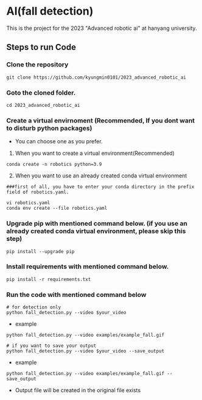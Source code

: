 # AI(fall detection)
This is the project for the 2023 "Advanced robotic ai" at hanyang university.

## Steps to run Code
### Clone the repository
```git clone https://github.com/kyungmin0101/2023_advanced_robotic_ai```

### Goto the cloned folder.
```cd 2023_advanced_robotic_ai```

### Create a virtual envirnoment (Recommended, If you dont want to disturb python packages)
- You can choose one as you prefer.
1. When you want to create a virtual environment(Recommended)
```
conda create -n robotics python=3.9
```

2. When you want to use an already created conda virtual environment
```
###first of all, you have to enter your conda directory in the prefix field of robotics.yaml.

vi robotics.yaml
conda env create --file robotics.yaml
```

### Upgrade pip with mentioned command below. (if you use an already created conda virtual environment, please skip this step)
```
pip install --upgrade pip
```

### Install requirements with mentioned command below.
```
pip install -r requirements.txt
```

### Run the code with mentioned command below
```
# for detection only
python fall_detection.py --video $your_video
```
- example
```
python fall_detection.py --video examples/example_fall.gif
```

```
# if you want to save your output
python fall_detection.py --video $your_video --save_output
```
- example
```
python fall_detection.py --video examples/example_fall.gif --save_output
```
- Output file will be created in the original file exists
